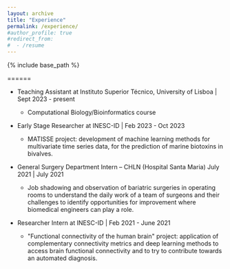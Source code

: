 ```yaml
---
layout: archive
title: "Experience"
permalink: /experience/
#author_profile: true
#redirect_from:
#  - /resume
---
```


{% include base_path %}

======
* Teaching Assistant at Instituto Superior Técnico, University of Lisboa | Sept 2023 - present
  * Computational Biology/Bioinformatics course

* Early Stage Researcher at INESC-ID | Feb 2023 - Oct 2023
  * MATISSE project: development of machine learning methods for multivariate time series data, for the prediction of marine biotoxins in bivalves.

* General Surgery Department Intern – CHLN (Hospital Santa Maria)
July 2021 | July 2021
  * Job shadowing and observation of bariatric surgeries in operating rooms to understand the daily work of a team of surgeons and their challenges to identify opportunities for improvement where biomedical engineers can play a role.

* Researcher Intern at INESC-ID | Feb 2021 - June 2021
  * "Functional connectivity of the human brain" project: application of complementary connectivity metrics and deep learning methods to access brain functional connectivity and to try to contribute towards an automated diagnosis.





  

